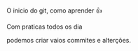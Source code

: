 O inicio do git, como aprender 👍


Com praticas todos os dia

podemos criar vaios commites  e alterções.
